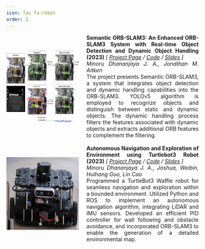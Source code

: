 ```yaml
---
icon: fas fa-robot
order: 2
---
```


<!-- Project 1 -->
<div style="display: flex; align-items: center; width: 100%;">
  <!-- Image on the Left -->
  <img src="/images/projects/Project_1/project_icon.png" width="190" height="190" style="margin-right: 20px;">

  <!-- Text on the Right -->
  <div style="flex: 1; text-align: justify;">
    <strong>Semantic ORB-SLAM3: An Enhanced ORB-SLAM3 System with Real-time Object Detection and Dynamic Object Handling (2023)</strong>
    <em>[
      <a href="https://github.com/minorudja" target="_blank">Project Page</a> /
      <a href="https://github.com/minorudja" target="_blank">Code</a> /
      <a href="https://github.com/minorudja" target="_blank">Slides</a>
    ]</em>
    <br>
    <em>Minoru Dhananjaya J. A., Jonathan M. Aitken</em>
    <br>
    The project presents Semantic ORB-SLAM3, a system that integrates object detection and dynamic handling capabilities into the ORB-SLAM3. YOLOv5 algorithm is employed to recognize objects and distinguish between static and dynamic objects. The dynamic handling process filters the features associated with dynamic objects and extracts additional ORB features to complement the filtering.  
  </div>
</div>

<br>

<!-- Project 2 -->
<div style="display: flex; align-items: center; width: 100%;">
  <!-- Image on the Left -->
  <img src="/images/projects/Project_2/project_icon.jpg" width="190" height="190" style="margin-right: 20px;">

  <!-- Text on the Right -->
  <div style="flex: 1; text-align: justify;">
    <strong>Autonomous Navigation and Exploration of Environment using Turtlebot3 Robot (2023)</strong>
    <em>[
      <a href="https://github.com/minorudja" target="_blank">Project Page</a> /
      <a href="https://github.com/minorudja" target="_blank">Code</a> /
      <a href="https://github.com/minorudja" target="_blank">Slides</a>
    ]</em>
    <br>
    <em>Minoru Dhananjaya J. A., Joshua, Weibin, Huihang Guo, Lin Cao</em>
    <br>
    Programmed a TurtleBot3 Waffle robot for seamless navigation and exploration within a bounded environment. Utilized Python and ROS to implement an autonomous navigation algorithm, integrating LiDAR and IMU sensors. Developed an efficient PID controller for wall following and obstacle avoidance, and incorporated ORB-SLAM3 to enable the generation of a detailed environmental map.
  </div>
</div>